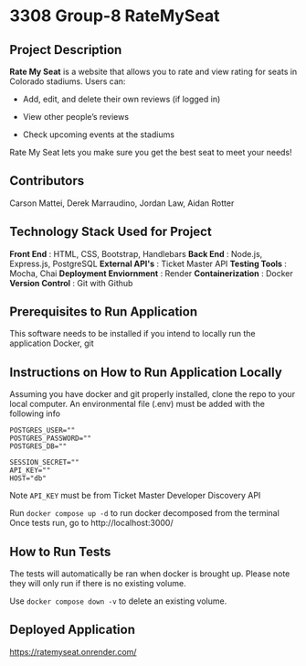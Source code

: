 # 3308 Group-8 RateMySeat
## Project Description
**Rate My Seat** is a website that allows you to rate and view rating for seats in Colorado stadiums. Users can:
- Add, edit, and delete their own reviews (if logged in)
* View other people’s reviews
+ Check upcoming events at the stadiums

Rate My Seat lets you make sure you get the best seat to meet your needs!

## Contributors
Carson Mattei, Derek Marraudino, Jordan Law, Aidan Rotter

## Technology Stack Used for Project
**Front End** : HTML, CSS, Bootstrap, Handlebars
**Back End** : Node.js, Express.js, PostgreSQL
**External API's** : Ticket Master API
**Testing Tools** : Mocha, Chai
**Deployment Enviornment** : Render
**Containerization** : Docker
**Version Control** : Git with Github

## Prerequisites to Run Application
This software needs to be installed if you intend to locally run the application
Docker, git

## Instructions on How to Run Application Locally
Assuming you have docker and git properly installed, clone the repo to your local computer. An environmental file (.env) must be added with the following info
```
POSTGRES_USER=""
POSTGRES_PASSWORD=""
POSTGRES_DB=""

SESSION_SECRET=""
API_KEY=""
HOST="db"
```
Note `API_KEY` must be from Ticket Master Developer Discovery API

Run `docker compose up -d` to run docker decomposed from the terminal
Once tests run, go to http://localhost:3000/

## How to Run Tests
The tests will automatically be ran when docker is brought up. Please note they will only run if there is no existing volume. 

Use `docker compose down -v` to delete an existing volume.

## Deployed Application

https://ratemyseat.onrender.com/
